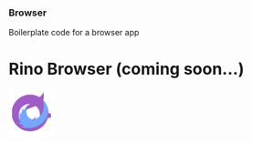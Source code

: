 ### Browser
Boilerplate code for a browser app


# Rino Browser  (coming soon...)
<img src="https://github.com/DaMan02/Browser/blob/master/app/src/main/ic_launcher-web.png" height="80"/>


